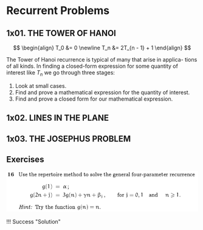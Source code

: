 # Recurrent Problems

## 1x01. THE TOWER OF HANOI

$$
\begin{align}
    T_0 &= 0 \newline
    T_n &= 2T_{n - 1} + 1
\end{align}
$$

The Tower of Hanoi recurrence is typical of many that arise in applica-
tions of all kinds. In finding a closed-form expression for some quantity of
interest like $T_n$ we go through three stages:

1. Look at small cases. 
2. Find and prove a mathematical expression for the quantity of interest. 
3. Find and prove a closed form for our mathematical expression.

## 1x02. LINES IN THE PLANE

## 1x03. THE JOSEPHUS PROBLEM

## Exercises

![01-01](images/01-01.png)

!!! Success "Solution"


  
